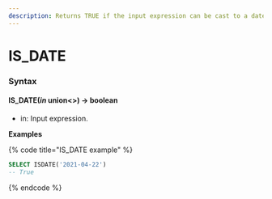 ```yaml
---
description: Returns TRUE if the input expression can be cast to a date.
---
```


# IS\_DATE

### Syntax <a href="#syntax" id="syntax"></a>

#### IS\_DATE(_in_ union<>) → boolean <a href="#is_datein-union--boolean" id="is_datein-union--boolean"></a>

* in: Input expression.

**Examples**

{% code title="IS_DATE example" %}
```sql
SELECT ISDATE('2021-04-22')
-- True
```
{% endcode %}
